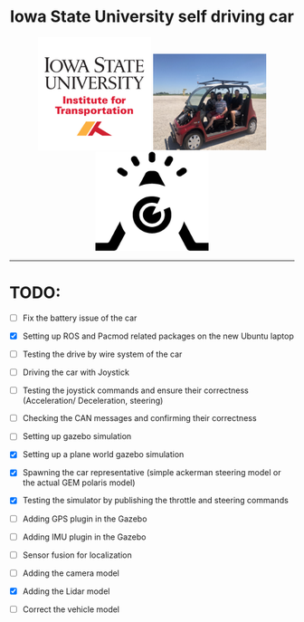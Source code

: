 <div align="center">

# Iowa State University self driving car
</div>

<p align="center">
  <img width="200" height="200" src="images/ISU.jpg"> 
  <img width="200" height="170" src="images/IMG_6933.JPG">
    <img width="200" height="175" src="images/reactor.png">
</p>

 <!-- <p align="center">
  <img width="460" height="360" src="images/IMG_6933.JPG">
</p> -->

---

# TODO:

- [ ] Fix the battery issue of the car
- [x]   Setting up ROS and Pacmod related packages on the new Ubuntu laptop
- [ ]    Testing the drive by wire system of the car
  - [ ]    Driving the car with Joystick
  - [ ]    Testing the joystick commands and ensure their correctness (Acceleration/ Deceleration, steering)
  - [ ]    Checking the CAN messages and confirming their correctness

- [ ]   Setting up gazebo simulation
  - [x]   Setting up a plane world gazebo simulation
  - [x]   Spawning the car representative (simple ackerman steering model or the actual GEM polaris model)
  - [x]   Testing the simulator by publishing the throttle and steering commands
  - [ ]   Adding GPS plugin in the Gazebo
  - [ ]   Adding IMU plugin in the Gazebo
  - [ ]   Sensor fusion for localization
  - [ ]   Adding the camera model
  - [x]   Adding the Lidar model
  - [ ]   Correct the vehicle model